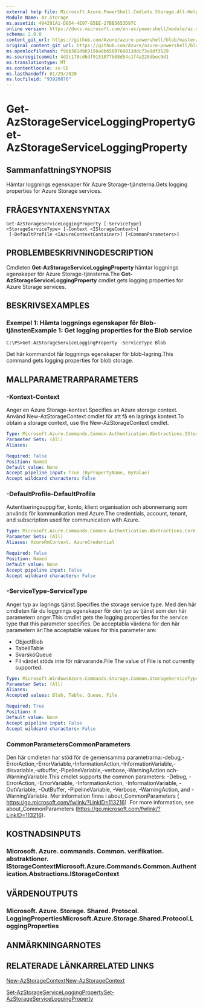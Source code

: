 ```yaml
---
external help file: Microsoft.Azure.PowerShell.Cmdlets.Storage.dll-Help.xml
Module Name: Az.Storage
ms.assetid: 494291A1-D854-4E97-B5EE-27BB5653D97C
online version: https://docs.microsoft.com/en-us/powershell/module/az.storage/get-azstorageserviceloggingproperty
schema: 2.0.0
content_git_url: https://github.com/Azure/azure-powershell/blob/master/src/Storage/Storage.Management/help/Get-AzStorageServiceLoggingProperty.md
original_content_git_url: https://github.com/Azure/azure-powershell/blob/master/src/Storage/Storage.Management/help/Get-AzStorageServiceLoggingProperty.md
ms.openlocfilehash: f90b381d969156a0b6509768013ddc73a8df3529
ms.sourcegitcommit: 4d2c178cd6df9151877b08d54c1f4a228dbec9d1
ms.translationtype: MT
ms.contentlocale: sv-SE
ms.lasthandoff: 01/29/2020
ms.locfileid: "93920876"
---
```

# <span data-ttu-id="7c612-101">Get-AzStorageServiceLoggingProperty</span><span class="sxs-lookup"><span data-stu-id="7c612-101">Get-AzStorageServiceLoggingProperty</span></span>

## <span data-ttu-id="7c612-102">Sammanfattning</span><span class="sxs-lookup"><span data-stu-id="7c612-102">SYNOPSIS</span></span>
<span data-ttu-id="7c612-103">Hämtar loggnings egenskaper för Azure Storage-tjänsterna.</span><span class="sxs-lookup"><span data-stu-id="7c612-103">Gets logging properties for Azure Storage services.</span></span>

## <span data-ttu-id="7c612-104">FRÅGESYNTAXEN</span><span class="sxs-lookup"><span data-stu-id="7c612-104">SYNTAX</span></span>

```
Get-AzStorageServiceLoggingProperty [-ServiceType] <StorageServiceType> [-Context <IStorageContext>]
 [-DefaultProfile <IAzureContextContainer>] [<CommonParameters>]
```

## <span data-ttu-id="7c612-105">PROBLEMBESKRIVNING</span><span class="sxs-lookup"><span data-stu-id="7c612-105">DESCRIPTION</span></span>
<span data-ttu-id="7c612-106">Cmdleten **Get-AzStorageServiceLoggingProperty** hämtar loggnings egenskaper för Azure Storage-tjänsterna.</span><span class="sxs-lookup"><span data-stu-id="7c612-106">The **Get-AzStorageServiceLoggingProperty** cmdlet gets logging properties for Azure Storage services.</span></span>

## <span data-ttu-id="7c612-107">BESKRIVS</span><span class="sxs-lookup"><span data-stu-id="7c612-107">EXAMPLES</span></span>

### <span data-ttu-id="7c612-108">Exempel 1: Hämta loggnings egenskaper för Blob-tjänsten</span><span class="sxs-lookup"><span data-stu-id="7c612-108">Example 1: Get logging properties for the Blob service</span></span>
```
C:\PS>Get-AzStorageServiceLoggingProperty -ServiceType Blob
```

<span data-ttu-id="7c612-109">Det här kommandot får loggnings egenskaper för blob-lagring.</span><span class="sxs-lookup"><span data-stu-id="7c612-109">This command gets logging properties for blob storage.</span></span>

## <span data-ttu-id="7c612-110">MALLPARAMETRAR</span><span class="sxs-lookup"><span data-stu-id="7c612-110">PARAMETERS</span></span>

### <span data-ttu-id="7c612-111">-Kontext</span><span class="sxs-lookup"><span data-stu-id="7c612-111">-Context</span></span>
<span data-ttu-id="7c612-112">Anger en Azure Storage-kontext.</span><span class="sxs-lookup"><span data-stu-id="7c612-112">Specifies an Azure storage context.</span></span>
<span data-ttu-id="7c612-113">Använd New-AzStorageContext cmdlet för att få en lagrings kontext.</span><span class="sxs-lookup"><span data-stu-id="7c612-113">To obtain a storage context, use the New-AzStorageContext cmdlet.</span></span>

```yaml
Type: Microsoft.Azure.Commands.Common.Authentication.Abstractions.IStorageContext
Parameter Sets: (All)
Aliases:

Required: False
Position: Named
Default value: None
Accept pipeline input: True (ByPropertyName, ByValue)
Accept wildcard characters: False
```

### <span data-ttu-id="7c612-114">-DefaultProfile</span><span class="sxs-lookup"><span data-stu-id="7c612-114">-DefaultProfile</span></span>
<span data-ttu-id="7c612-115">Autentiseringsuppgifter, konto, klient organisation och abonnemang som används för kommunikation med Azure.</span><span class="sxs-lookup"><span data-stu-id="7c612-115">The credentials, account, tenant, and subscription used for communication with Azure.</span></span>

```yaml
Type: Microsoft.Azure.Commands.Common.Authentication.Abstractions.Core.IAzureContextContainer
Parameter Sets: (All)
Aliases: AzureRmContext, AzureCredential

Required: False
Position: Named
Default value: None
Accept pipeline input: False
Accept wildcard characters: False
```

### <span data-ttu-id="7c612-116">-ServiceType</span><span class="sxs-lookup"><span data-stu-id="7c612-116">-ServiceType</span></span>
<span data-ttu-id="7c612-117">Anger typ av lagrings tjänst.</span><span class="sxs-lookup"><span data-stu-id="7c612-117">Specifies the storage service type.</span></span>
<span data-ttu-id="7c612-118">Med den här cmdleten får du loggnings egenskaper för den typ av tjänst som den här parametern anger.</span><span class="sxs-lookup"><span data-stu-id="7c612-118">This cmdlet gets the logging properties for the service type that this parameter specifies.</span></span>
<span data-ttu-id="7c612-119">De acceptabla värdena för den här parametern är:</span><span class="sxs-lookup"><span data-stu-id="7c612-119">The acceptable values for this parameter are:</span></span>
- <span data-ttu-id="7c612-120">Object</span><span class="sxs-lookup"><span data-stu-id="7c612-120">Blob</span></span> 
- <span data-ttu-id="7c612-121">Tabell</span><span class="sxs-lookup"><span data-stu-id="7c612-121">Table</span></span>
- <span data-ttu-id="7c612-122">Svarskö</span><span class="sxs-lookup"><span data-stu-id="7c612-122">Queue</span></span>
- <span data-ttu-id="7c612-123">Fil värdet stöds inte för närvarande.</span><span class="sxs-lookup"><span data-stu-id="7c612-123">File The value of File is not currently supported.</span></span>

```yaml
Type: Microsoft.WindowsAzure.Commands.Storage.Common.StorageServiceType
Parameter Sets: (All)
Aliases:
Accepted values: Blob, Table, Queue, File

Required: True
Position: 0
Default value: None
Accept pipeline input: False
Accept wildcard characters: False
```

### <span data-ttu-id="7c612-124">CommonParameters</span><span class="sxs-lookup"><span data-stu-id="7c612-124">CommonParameters</span></span>
<span data-ttu-id="7c612-125">Den här cmdleten har stöd för de gemensamma parametrarna:-debug,-ErrorAction,-ErrorVariable,-InformationAction,-InformationVariable,-disvariable,-utbuffer,-PipelineVariable,-verbose,-WarningAction och-WarningVariable.</span><span class="sxs-lookup"><span data-stu-id="7c612-125">This cmdlet supports the common parameters: -Debug, -ErrorAction, -ErrorVariable, -InformationAction, -InformationVariable, -OutVariable, -OutBuffer, -PipelineVariable, -Verbose, -WarningAction, and -WarningVariable.</span></span> <span data-ttu-id="7c612-126">Mer information finns i about_CommonParameters ( https://go.microsoft.com/fwlink/?LinkID=113216) .</span><span class="sxs-lookup"><span data-stu-id="7c612-126">For more information, see about_CommonParameters (https://go.microsoft.com/fwlink/?LinkID=113216).</span></span>

## <span data-ttu-id="7c612-127">KOSTNADS</span><span class="sxs-lookup"><span data-stu-id="7c612-127">INPUTS</span></span>

### <span data-ttu-id="7c612-128">Microsoft. Azure. commands. Common. verifikation. abstraktioner. IStorageContext</span><span class="sxs-lookup"><span data-stu-id="7c612-128">Microsoft.Azure.Commands.Common.Authentication.Abstractions.IStorageContext</span></span>

## <span data-ttu-id="7c612-129">VÄRDEN</span><span class="sxs-lookup"><span data-stu-id="7c612-129">OUTPUTS</span></span>

### <span data-ttu-id="7c612-130">Microsoft. Azure. Storage. Shared. Protocol. LoggingProperties</span><span class="sxs-lookup"><span data-stu-id="7c612-130">Microsoft.Azure.Storage.Shared.Protocol.LoggingProperties</span></span>

## <span data-ttu-id="7c612-131">ANMÄRKNINGAR</span><span class="sxs-lookup"><span data-stu-id="7c612-131">NOTES</span></span>

## <span data-ttu-id="7c612-132">RELATERADE LÄNKAR</span><span class="sxs-lookup"><span data-stu-id="7c612-132">RELATED LINKS</span></span>

[<span data-ttu-id="7c612-133">New-AzStorageContext</span><span class="sxs-lookup"><span data-stu-id="7c612-133">New-AzStorageContext</span></span>](./New-AzStorageContext.md)

[<span data-ttu-id="7c612-134">Set-AzStorageServiceLoggingProperty</span><span class="sxs-lookup"><span data-stu-id="7c612-134">Set-AzStorageServiceLoggingProperty</span></span>](./Set-AzStorageServiceLoggingProperty.md)


